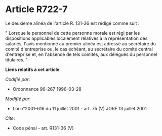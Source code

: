 # Article R722-7

Le deuxième alinéa de l'article R. 131-36 est rédigé comme suit : 

" Lorsque le personnel de cette personne morale est régi par les dispositions applicables localement relatives à la
représentation des salariés, l'avis mentionné au premier alinéa est adressé au secrétaire du comité d'entreprise ou, le cas
échéant, au secrétaire du comité central d'entreprise et, en l'absence de tels comités, aux délégués du personnel titulaires.
"

**Liens relatifs à cet article**

_Codifié par_:

  - Ordonnance 96-267 1996-03-28

_Modifié par_:

  - Loi n°2001-616 du 11 juillet 2001 - art. 75 (V) JORF 13 juillet 2001

_Cite_:

  - Code pénal - art. R131-36 (V)
